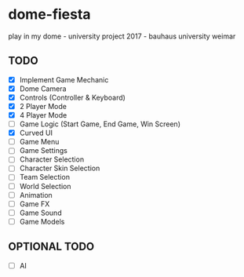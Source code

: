 # dome-fiesta
play in my dome - university project 2017 - bauhaus university weimar


## TODO
- [x] Implement Game Mechanic
- [x] Dome Camera
- [x] Controls (Controller & Keyboard)
- [x] 2 Player Mode
- [x] 4 Player Mode
- [ ] Game Logic (Start Game, End Game, Win Screen)
- [x] Curved UI
- [ ] Game Menu
- [ ] Game Settings
- [ ] Character Selection
- [ ] Character Skin Selection
- [ ] Team Selection
- [ ] World Selection
- [ ] Animation
- [ ] Game FX
- [ ] Game Sound
- [ ] Game Models
## OPTIONAL TODO
- [ ] AI
